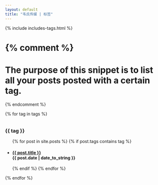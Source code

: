 ```yaml
---
layout: default
title: "韦氏传媒 | 标签"
---
```


{% include includes-tags.html %} 

{% comment %}
=======================
The purpose of this snippet is to list all your posts posted with a certain tag.
=======================
{% endcomment %}

{% for tag in tags %}

 <a name="{{ tag }}" style="position: relative; top: -65px; display: block; height: 0; overflow: hidden;"></a> 
 <h3>{{ tag }}</h3>
 <ul class="list-unstyled">
{% for post in site.posts %}
  {% if post.tags contains tag %}
   <li>
      <h4>
        <a href="{{ post.url }}"> {{ post.title }}</a>
        <div class="post-date"><span class="glyphicon glyphicon-time"></span> {{ post.date | date_to_string }} </div>
     </h4>
    </li> 
  {% endif %}
{% endfor %}
</ul>
{% endfor %}
